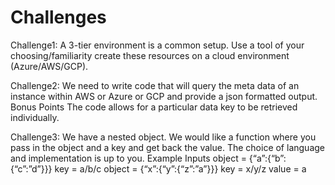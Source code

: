 # Challenges

Challenge1:
A 3-tier environment is a common setup. Use a tool of your choosing/familiarity create these
resources on a cloud environment (Azure/AWS/GCP).

Challenge2:
We need to write code that will query the meta data of an instance within AWS or Azure or GCP
and provide a json formatted output.
Bonus Points
The code allows for a particular data key to be retrieved individually.

Challenge3:
We have a nested object. We would like a function where you pass in the object and a key and
get back the value.
The choice of language and implementation is up to you.
Example Inputs
object = {“a”:{“b”:{“c”:”d”}}}
key = a/b/c
object = {“x”:{“y”:{“z”:”a”}}}
key = x/y/z
value = a
